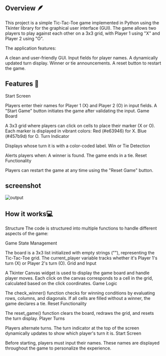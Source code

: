 ## Overview 🪶
This project is a simple Tic-Tac-Toe game implemented in Python using the Tkinter library for the graphical user interface (GUI). The game allows two players to play against each other on a 3x3 grid, with Player 1 using "X" and Player 2 using "O".

The application features:

A clean and user-friendly GUI.
Input fields for player names.
A dynamically updated turn display.
Winner or tie announcements.
A reset button to restart the game.

## Features 🌟
Start Screen

Players enter their names for Player 1 (X) and Player 2 (O) in input fields.
A "Start Game" button initiates the game after validating the input.
Game Board

A 3x3 grid where players can click on cells to place their marker (X or O).
Each marker is displayed in vibrant colors:
Red (#e63946) for X.
Blue (#457b9d) for O.
Turn Indicator

Displays whose turn it is with a color-coded label.
Win or Tie Detection

Alerts players when:
A winner is found.
The game ends in a tie.
Reset Functionality

Players can restart the game at any time using the "Reset Game" button.

## screenshot
![output](https://github.com/user-attachments/assets/34eb95ac-481a-4ef8-98ca-4b62afbbc88a)


## How it works💻

Structure
The code is structured into multiple functions to handle different aspects of the game:

Game State Management

The board is a 3x3 list initialized with empty strings (""), representing the Tic-Tac-Toe grid.
The current_player variable tracks whether it's Player 1's turn (X) or Player 2's turn (O).
Grid and Input

A Tkinter Canvas widget is used to display the game board and handle player moves.
Each click on the canvas corresponds to a cell in the grid, calculated based on the click coordinates.
Game Logic

The check_winner() function checks for winning conditions by evaluating rows, columns, and diagonals.
If all cells are filled without a winner, the game declares a tie.
Reset Functionality

The reset_game() function clears the board, redraws the grid, and resets the turn display.
Player Turns

Players alternate turns. The turn indicator at the top of the screen dynamically updates to show which player's turn it is.
Start Screen

Before starting, players must input their names. These names are displayed throughout the game to personalize the experience.
